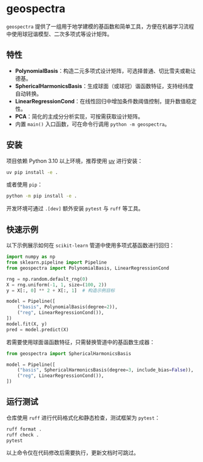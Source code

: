 # geospectra

`geospectra` 提供了一组用于地学建模的基函数和简单工具，方便在机器学习流程中使用球冠谐模型、二次多项式等设计矩阵。

## 特性

- **PolynomialBasis**：构造二元多项式设计矩阵，可选择普通、切比雪夫或勒让德基。
- **SphericalHarmonicsBasis**：生成球面（或球冠）谐函数特征，支持经纬度自动转换。
- **LinearRegressionCond**：在线性回归中增加条件数阈值控制，提升数值稳定性。
- **PCA**：简化的主成分分析实现，可按需获取设计矩阵。
- 内置 `main()` 入口函数，可在命令行调用 `python -m geospectra`。

## 安装

项目依赖 Python 3.10 以上环境，推荐使用 [uv](https://github.com/astral-sh/uv) 进行安装：

```bash
uv pip install -e .
```

或者使用 `pip`：

```bash
python -m pip install -e .
```

开发环境可通过 `.[dev]` 额外安装 `pytest` 与 `ruff` 等工具。

## 快速示例

以下示例展示如何在 `scikit-learn` 管道中使用多项式基函数进行回归：

```python
import numpy as np
from sklearn.pipeline import Pipeline
from geospectra import PolynomialBasis, LinearRegressionCond

rng = np.random.default_rng(0)
X = rng.uniform(-1, 1, size=(100, 2))
y = X[:, 0] ** 2 + X[:, 1]  # 构造示例目标

model = Pipeline([
    ("basis", PolynomialBasis(degree=2)),
    ("reg", LinearRegressionCond()),
])
model.fit(X, y)
pred = model.predict(X)
```

若需要使用球面谐函数特征，只需替换管道中的基函数生成器：

```python
from geospectra import SphericalHarmonicsBasis

model = Pipeline([
    ("basis", SphericalHarmonicsBasis(degree=3, include_bias=False)),
    ("reg", LinearRegressionCond()),
])
```

## 运行测试

仓库使用 `ruff` 进行代码格式化和静态检查，测试框架为 `pytest`：

```bash
ruff format .
ruff check .
pytest
```

以上命令仅在代码修改后需要执行，更新文档时可跳过。

